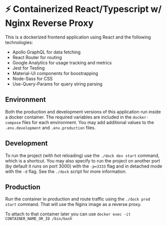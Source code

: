 # ⚡ Containerized React/Typescript w/ Nginx Reverse Proxy

This is a dockerized frontend application using React and the following technologies:

- Apollo GraphQL for data fetching
- React Router for routing
- Google Analytics for usage tracking and metrics
- Jest for Testing
- Material-UI components for boostrapping
- Node-Sass for CSS
- Use-Query-Params for query string parsing

## Environment

Both the production and development versions of this application run inside a docker container. The required variables are included in the `docker-compose` files for each environment. You may add additional values to the `.env.development` and `.env.production` files.

## Development

To run the project (with hot reloading) use the `./dock dev start` command, which is a shortcut. You may also specify to run the project on another port (by default it runs on port 3000) with the `-p=3333` flag and in detached mode with the `-d` flag. See the `./dock` script for more information.

## Production

Run the container in production and route traffic using the `./dock prod start` command. That will use the Nginx image as a reverse proxy.

To attach to that container later you can use `docker exec -it CONTAINER_NAME_OR_ID /bin/bash`
